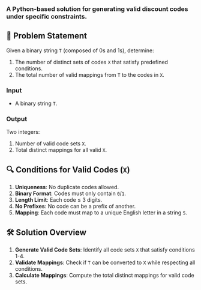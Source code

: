 ### A Python-based solution for generating valid discount codes under specific constraints.

## 📝 Problem Statement

Given a binary string `T` (composed of 0s and 1s), determine:
1. The number of distinct sets of codes `X` that satisfy predefined conditions.
2. The total number of valid mappings from `T` to the codes in `X`.

### Input
- A binary string `T`.

### Output
Two integers:
1. Number of valid code sets `X`.
2. Total distinct mappings for all valid `X`.

## 🔍 Conditions for Valid Codes (`X`)
1. **Uniqueness**: No duplicate codes allowed.
2. **Binary Format**: Codes must only contain `0`/`1`.
3. **Length Limit**: Each code ≤ 3 digits.
4. **No Prefixes**: No code can be a prefix of another.
5. **Mapping**: Each code must map to a unique English letter in a string `S`.

## 🛠️ Solution Overview
1. **Generate Valid Code Sets**: Identify all code sets `X` that satisfy conditions 1-4.
2. **Validate Mappings**: Check if `T` can be converted to `X` while respecting all conditions.
3. **Calculate Mappings**: Compute the total distinct mappings for valid code sets.

